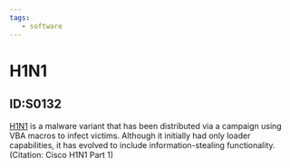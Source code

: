 ```yaml
---
tags:
   - software
---
```

# H1N1
## ID:S0132
[H1N1](software/S0132) is a malware variant that has been distributed via a campaign using VBA macros to infect victims. Although it initially had only loader capabilities, it has evolved to include information-stealing functionality. (Citation: Cisco H1N1 Part 1)
